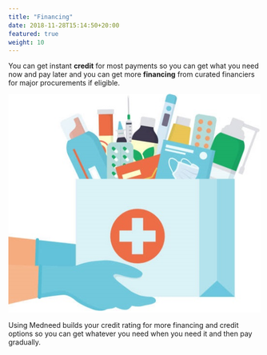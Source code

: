 ```yaml
---
title: "Financing"
date: 2018-11-28T15:14:50+20:00 
featured: true
weight: 10
---
```


You can get instant **credit** for most payments so you can get what you need now and pay later and you can get more **financing** from curated financiers for major procurements if eligible.

![Some medicines](/images/illustrations/hand-drugs.jpg)


Using Medneed builds your credit rating for more financing and credit options so you can get whatever you need when you need it and then pay gradually.




